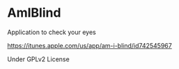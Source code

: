 AmIBlind
========

Application to check your eyes

https://itunes.apple.com/us/app/am-i-blind/id742545967

Under GPLv2 License
